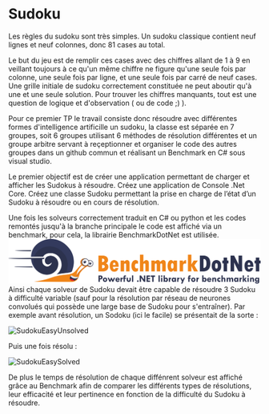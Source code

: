 # Sudoku
Les règles du sudoku sont très simples. Un sudoku classique contient neuf lignes et neuf colonnes, donc 81 cases au total.

Le but du jeu est de remplir ces cases avec des chiffres allant de 1 à 9 en veillant toujours à ce qu'un même chiffre ne figure qu'une seule fois par colonne, une seule fois par ligne, et une seule fois par carré de neuf cases.
Une grille initiale de sudoku correctement constituée ne peut aboutir qu'à une et une seule solution. Pour trouver les chiffres manquants, tout est une question de logique et d'observation ( ou de code ;) ).

Pour ce premier TP le travail consiste donc résoudre avec différentes formes d'intelligence artificille un sudoku, la classe est séparée en 7 groupes, soit 6 groupes utilisant 6 méthodes de résolution différentes et un groupe arbitre servant à reçeptionner et organiser le code des autres groupes dans un github commun et réalisant un Benchmark en C# sous visual studio.

Le premier objectif est de créer une application permettant de charger et afficher les Sudokus à résoudre.
Créez une application de Console .Net Core.
Créez une classe Sudoku permettant la prise en charge de l’état d’un Sudoku à résoudre ou en cours de résolution.

Une fois les solveurs correctement traduit en C# ou python et les codes remontés jusqu'à la branche principale le code est affiché via un  benchmark, pour cela, la librairie BenchmarkDotNet est utilisée.
![BenchmarkDotNet](https://github.com/dotnet/BenchmarkDotNet/blob/master/docs/logo/logo-wide.png)
Ainsi chaque solveur de Sudoku devait être capable de résoudre 3 Sudoku à difficulté variable (sauf pour la résolution par réseau de neurones convolués qui possède une large base de Sudoku pour s'entraîner).
Par exemple avant résolution, un Sodoku (ici le facile) se présentait de la sorte :

![SudokuEasyUnsolved](https://scontent-cdg2-1.xx.fbcdn.net/v/t1.15752-9/83292730_183000729428676_336940759896817664_n.png?_nc_cat=104&_nc_ohc=TvxqNk8W4zcAX-z0MSQ&_nc_ht=scontent-cdg2-1.xx&oh=8d8ad95e7943279c94dc80c4682bf5d2&oe=5EC656F4)

Puis une fois résolu :

![SudokuEasySolved](https://scontent-cdg2-1.xx.fbcdn.net/v/t1.15752-0/p280x280/84449795_484056842283802_2952191976163770368_n.png?_nc_cat=111&_nc_ohc=7JiWdp4X7egAX_j78cD&_nc_ht=scontent-cdg2-1.xx&oh=a30bfd4f77b30b355f8d5a392f18a896&oe=5E93C094)

De plus le temps de résolution de chaque diffénrent solveur est affiché grâce au Benchmark afin de comparer les différents types de résolutions, leur efficacité et leur pertinence en fonction de la difficulté du Sudoku à résoudre.
